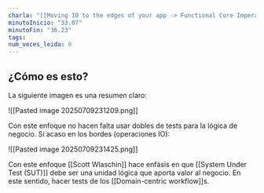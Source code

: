 ```yaml
---
charla: "[[Moving IO to the edges of your app -> Functional Core Imperative Shell]]"
minutoInicio: "33.07"
minutoFin: "36.23"
tags: 
num_veces_leida: 0
---
```

## ¿Cómo es esto?

La siguiente imagen es una resumen claro:

![[Pasted image 20250709231209.png]]

Con este enfoque no hacen falta usar dobles de tests para la lógica de negocio. Si acaso en los bordes (operaciones IO):

![[Pasted image 20250709231425.png]]


Con este enfoque [[Scott Wlaschin]] hace enfásis en que [[System Under Test (SUT)]] debe ser una unidad lógica que aporta valor al negocio. En este sentido, hacer tests de los [[Domain-centric workflow]]s.  

